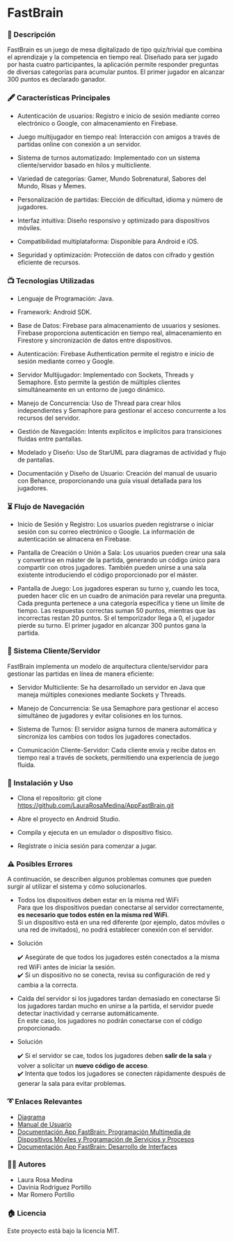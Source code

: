 # FastBrain

### 📖 Descripción

FastBrain es un juego de mesa digitalizado de tipo quiz/trivial que combina el aprendizaje y la competencia en tiempo real. Diseñado para ser jugado por hasta cuatro participantes, la aplicación permite responder preguntas de diversas categorías para acumular puntos. El primer jugador en alcanzar 300 puntos es declarado ganador.

### 🖋️ Características Principales

- Autenticación de usuarios: Registro e inicio de sesión mediante correo electrónico o Google, con almacenamiento en Firebase.

- Juego multijugador en tiempo real: Interacción con amigos a través de partidas online con conexión a un servidor.

- Sistema de turnos automatizado: Implementado con un sistema cliente/servidor basado en hilos y multicliente.

- Variedad de categorías: Gamer, Mundo Sobrenatural, Sabores del Mundo, Risas y Memes.

- Personalización de partidas: Elección de dificultad, idioma y número de jugadores.

- Interfaz intuitiva: Diseño responsivo y optimizado para dispositivos móviles.

- Compatibilidad multiplataforma: Disponible para Android e iOS.

- Seguridad y optimización: Protección de datos con cifrado y gestión eficiente de recursos.

### 📺 Tecnologías Utilizadas

- Lenguaje de Programación: Java.

- Framework: Android SDK.

- Base de Datos: Firebase para almacenamiento de usuarios y sesiones. Firebase proporciona autenticación en tiempo real, almacenamiento en Firestore y sincronización de datos entre dispositivos.

- Autenticación: Firebase Authentication permite el registro e inicio de sesión mediante correo y Google.

- Servidor Multijugador: Implementado con Sockets, Threads y Semaphore. Esto permite la gestión de múltiples clientes simultáneamente en un entorno de juego dinámico.

- Manejo de Concurrencia: Uso de Thread para crear hilos independientes y Semaphore para gestionar el acceso concurrente a los recursos del servidor.

- Gestión de Navegación: Intents explícitos e implícitos para transiciones fluidas entre pantallas.

- Modelado y Diseño: Uso de StarUML para diagramas de actividad y flujo de pantallas.

- Documentación y Diseño de Usuario: Creación del manual de usuario con Behance, proporcionando una guía visual detallada para los jugadores.

### ⏳ Flujo de Navegación

- Inicio de Sesión y Registro: Los usuarios pueden registrarse o iniciar sesión con su correo electrónico o Google. La información de autenticación se almacena en Firebase.

- Pantalla de Creación o Unión a Sala: Los usuarios pueden crear una sala y convertirse en máster de la partida, generando un código único para compartir con otros jugadores. También pueden unirse a una sala existente introduciendo el código proporcionado por el máster.

- Pantalla de Juego: Los jugadores esperan su turno y, cuando les toca, pueden hacer clic en un cuadro de animación para revelar una pregunta. Cada pregunta pertenece a una categoría específica y tiene un límite de tiempo. Las respuestas correctas suman 50 puntos, mientras que las incorrectas restan 20 puntos. Si el temporizador llega a 0, el jugador pierde su turno. El primer jugador en alcanzar 300 puntos gana la partida.

###  🎥 Sistema Cliente/Servidor

FastBrain implementa un modelo de arquitectura cliente/servidor para gestionar las partidas en línea de manera eficiente:

- Servidor Multicliente: Se ha desarrollado un servidor en Java que maneja múltiples conexiones mediante Sockets y Threads.

- Manejo de Concurrencia: Se usa Semaphore para gestionar el acceso simultáneo de jugadores y evitar colisiones en los turnos.

- Sistema de Turnos: El servidor asigna turnos de manera automática y sincroniza los cambios con todos los jugadores conectados.

- Comunicación Cliente-Servidor: Cada cliente envía y recibe datos en tiempo real a través de sockets, permitiendo una experiencia de juego fluida.

### 📘 Instalación y Uso

- Clona el repositorio: git clone https://github.com/LauraRosaMedina/AppFastBrain.git

- Abre el proyecto en Android Studio.

- Compila y ejecuta en un emulador o dispositivo físico.

- Regístrate o inicia sesión para comenzar a jugar.

### ⚠️ Posibles Errores

A continuación, se describen algunos problemas comunes que pueden surgir al utilizar el sistema y cómo solucionarlos.
- Todos los dispositivos deben estar en la misma red WiFi  
Para que los dispositivos puedan conectarse al servidor correctamente, **es necesario que todos estén en la misma red WiFi**.  
Si un dispositivo está en una red diferente (por ejemplo, datos móviles o una red de invitados), no podrá establecer conexión con el servidor.
- Solución

  ✔️ Asegúrate de que todos los jugadores estén conectados a la misma red WiFi antes de iniciar la sesión.  
  ✔️ Si un dispositivo no se conecta, revisa su configuración de red y cambia a la correcta.
  
- Caída del servidor si los jugadores tardan demasiado en conectarse
Si los jugadores tardan mucho en unirse a la partida, el servidor puede detectar inactividad y cerrarse automáticamente.  
En este caso, los jugadores no podrán conectarse con el código proporcionado.
- Solución

  ✔️ Si el servidor se cae, todos los jugadores deben **salir de la sala** y volver a solicitar un **nuevo código de acceso**.  
  ✔️ Intenta que todos los jugadores se conecten rápidamente después de generar la sala para evitar problemas.
  

### ➰ Enlaces Relevantes

- [Diagrama](https://docs.google.com/document/d/1CF8uj0QVe5bWVNxtwCUyPsgxawuLUAv9EURdut01XmA/edit?tab=t.0)
- [Manual de Usuario](https://www.behance.net/gallery/219134773/FastBrain-Android)
- [Documentación App FastBrain: Programación Multimedia de Dispositivos Móviles y Programación de Servicios y Procesos](https://docs.google.com/document/d/1_owfrJb_FkfqrTOzANhRUvSM1FwPEwSyEW7WRkQi65k/edit?usp=drive_link)
- [Documentación App FastBrain: Desarrollo de Interfaces](https://docs.google.com/document/d/1GqLPZmRU-LEpmmTsxyAv7zDofGzY6Vfnur8QK1XNOgk/edit?usp=drive_link)

### 👱‍♀️ Autores

- Laura Rosa Medina
- Davinia Rodríguez Portillo
- Mar Romero Portillo

### 🏠 Licencia
Este proyecto está bajo la licencia MIT.
